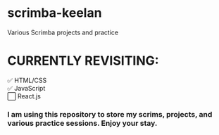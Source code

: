 # scrimba-keelan
Various Scrimba projects and practice
# CURRENTLY REVISITING: 
✅ HTML/CSS
<br>
✅ JavaScript 
<br>
⬜️ React.js

### I am using this repository to store my scrims, projects, and various practice sessions. Enjoy your stay.

